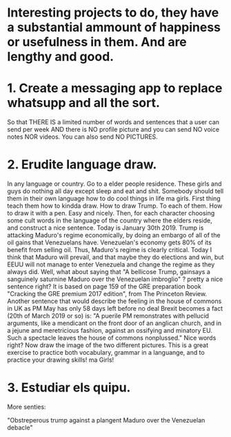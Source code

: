 # Interesting projects to do, they have a substantial ammount of happiness or usefulness in them. And are lengthy and good.

# 1. Create a messaging app to replace whatsupp and all the sort.
So that THERE IS a limited number of words and sentences that a user can send per week AND there is NO profile picture and you can send NO voice notes NOR videos. You can also send NO PICTURES.

# 2. Erudite language draw. 
In any language or country. Go to a elder people residence. These girls and guys do nothing all day except sleep and eat and shit. Somebody should tell them in their own language how to do cool things in life ma girls. First thing teach them how to kindda draw. How to draw Trump. To each of them. How to draw it with a pen. Easy and nicely. Then, for each character choosing some cult words in the language of the country where the elders reside, and construct a nice sentence. Today is January 30th 2019. Trump is attacking Maduro's regime economically, by doing an embargo of all of the oil gains that Venezuelans have. Venezuelan's economy gets 80% of its benefit from selling oil. Thus, Maduro's regime is clearly critical. Today I think that Maduro will prevail, and that maybe they do elections and win, but EEUU will not manage to enter Venezuela and change the regime as they always did. Well, what about saying that "A bellicose Trump, gainsays a sanguinely saturnine Maduro over the Venezuelan imbroglio" ? pretty a nice sentence right? It is based on page 159 of the GRE preparation book "Cracking the GRE premium 2017 edition", from The Princeton Review. Another sentence that would describe the feeling in the house of commons in UK as PM May has only 58 days left before no deal Brexit becomes a fact (20th of March 2019 or so) is: "A puerile PM remonstrates with pellucid arguments, like a mendicant on the front door of an anglican church, and in a jejune and meretricious fashion, against an ossifying and minatory EU. Such a spectacle leaves the house of commons nonplussed." Nice words right? Now draw the image of the two different pictures. This is a great exercise to practice both vocabulary, grammar in a languange, and to practice your drawing skills! ma Girls! 

# 3. Estudiar els quipu.

More senties:

"Obstreperous trump against a plangent Maduro over the Venezuelan debacle"
